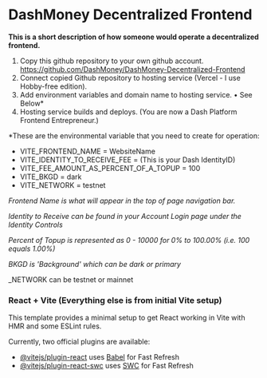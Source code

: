 # DashMoney Decentralized Frontend

**This is a short description of how someone would operate a decentralized frontend.**

1. Copy this github repository to your own github account. https://github.com/DashMoney/DashMoney-Decentralized-Frontend
2. Connect copied Github repository to hosting service (Vercel - I use Hobby-free edition).
3. Add environment variables and domain name to hosting service.
   • See Below\*
4. Hosting service builds and deploys. (You are now a Dash Platform Frontend Entrepreneur.)

\*These are the environmental variable that you need to create for operation:

- VITE_FRONTEND_NAME = WebsiteName
- VITE_IDENTITY_TO_RECEIVE_FEE = (This is your Dash IdentityID)
- VITE_FEE_AMOUNT_AS_PERCENT_OF_A_TOPUP = 100
- VITE_BKGD = dark
- VITE_NETWORK = testnet

_Frontend Name is what will appear in the top of page navigation bar._

_Identity to Receive can be found in your Account Login page under the Identity Controls_

_Percent of Topup is represented as 0 - 10000 for 0% to 100.00% (i.e. 100 equals 1.00%)_

_BKGD is 'Background' which can be dark or primary_

\_NETWORK can be testnet or mainnet

### React + Vite (Everything else is from initial Vite setup)

This template provides a minimal setup to get React working in Vite with HMR and some ESLint rules.

Currently, two official plugins are available:

- [@vitejs/plugin-react](https://github.com/vitejs/vite-plugin-react/blob/main/packages/plugin-react/README.md) uses [Babel](https://babeljs.io/) for Fast Refresh
- [@vitejs/plugin-react-swc](https://github.com/vitejs/vite-plugin-react-swc) uses [SWC](https://swc.rs/) for Fast Refresh
